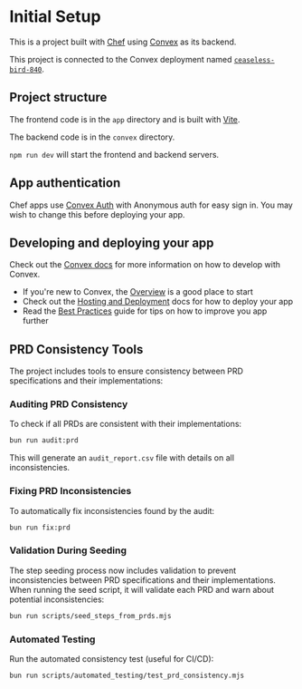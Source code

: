 # Initial Setup
  
This is a project built with [Chef](https://chef.convex.dev) using [Convex](https://convex.dev) as its backend.
  
This project is connected to the Convex deployment named [`ceaseless-bird-840`](https://dashboard.convex.dev/d/ceaseless-bird-840).
  
## Project structure
  
The frontend code is in the `app` directory and is built with [Vite](https://vitejs.dev/).
  
The backend code is in the `convex` directory.
  
`npm run dev` will start the frontend and backend servers.

## App authentication

Chef apps use [Convex Auth](https://auth.convex.dev/) with Anonymous auth for easy sign in. You may wish to change this before deploying your app.

## Developing and deploying your app

Check out the [Convex docs](https://docs.convex.dev/) for more information on how to develop with Convex.
* If you're new to Convex, the [Overview](https://docs.convex.dev/understanding/) is a good place to start
* Check out the [Hosting and Deployment](https://docs.convex.dev/production/) docs for how to deploy your app
* Read the [Best Practices](https://docs.convex.dev/understanding/best-practices/) guide for tips on how to improve you app further

## PRD Consistency Tools

The project includes tools to ensure consistency between PRD specifications and their implementations:

### Auditing PRD Consistency

To check if all PRDs are consistent with their implementations:

```bash
bun run audit:prd
```

This will generate an `audit_report.csv` file with details on all inconsistencies.

### Fixing PRD Inconsistencies

To automatically fix inconsistencies found by the audit:

```bash
bun run fix:prd
```

### Validation During Seeding

The step seeding process now includes validation to prevent inconsistencies between PRD specifications and their implementations. When running the seed script, it will validate each PRD and warn about potential inconsistencies:

```bash
bun run scripts/seed_steps_from_prds.mjs
```

### Automated Testing

Run the automated consistency test (useful for CI/CD):

```bash
bun run scripts/automated_testing/test_prd_consistency.mjs
```
